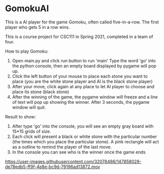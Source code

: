 # GomokuAI

This is a AI player for the game Gomoku, often called five-in-a-row. The first player who gets 5 in a row wins.

This is a course project for CSC111 in Spring 2021, completed in a team of four.


How to play Gomoku:
1. Open main.py and click run button to run 'main' Type the word 'go' into the python console, then an empty
board displayed by pygame will pop up.
2. Click the left button of your mouse to place each stone you want to place (you are the white stone player and
AI is the black stone player)
3. After your move, click again at any place to let AI player to choose and place its stone (black stone)
4. After the winning of the game, the pygame window will freeze and a line of text will pop up showing the
winner. After 3 seconds, the pygame window will quit.

Result to show:
1. After type 'go' into the console, you will see an empty gray board with 15*15 grids of size.
2. Each click will present a black or white stone with the particular number (the times which you place the
particular stone). A pink rectangle will act as a outline to remind the player of the last move.
3. In the console you can see who is the winner once the game ends



https://user-images.githubusercontent.com/32078486/147858028-de78edb5-ff9f-4e8e-bc9d-79196ad13872.mov


